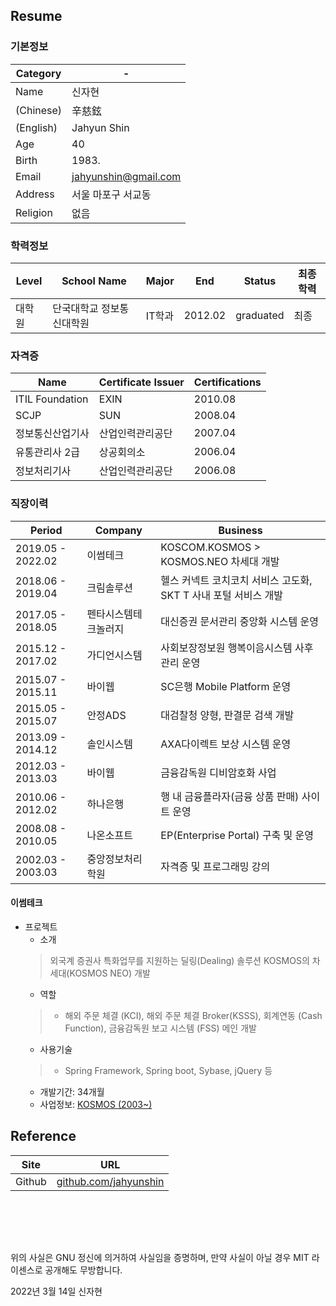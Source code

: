 ## Resume

### 기본정보
Category   |-
-----------|--------------
Name       | 신자현
(Chinese)  | 辛慈鉉
(English)  | Jahyun Shin
Age        | 40
Birth      | 1983.
Email      | jahyunshin@gmail.com
Address    | 서울 마포구 서교동
Religion   | 없음

### 학력정보
Level       | School Name          | Major | End     | Status    | 최종학력
------------|----------------------|-------|---------|-----------|--------
대학원       | 단국대학교 정보통신대학원 | IT학과 | 2012.02 | graduated | 최종

### 자격증
Name            | Certificate Issuer | Certifications
----------------|--------------------|-------
ITIL Foundation | EXIN               | 2010.08
SCJP            | SUN                | 2008.04
정보통신산업기사   | 산업인력관리공단      | 2007.04
유통관리사 2급    | 상공회의소           | 2006.04
정보처리기사      | 산업인력관리공단      | 2006.08

### 직장이력
Period            | Company    | Business
------------------|------------|-----------------------------
2019.05 - 2022.02 | 이썸테크       | KOSCOM.KOSMOS > KOSMOS.NEO 차세대 개발
2018.06 - 2019.04 | 크림솔루션      | 헬스 커넥트 코치코치 서비스 고도화, SKT T 사내 포털 서비스 개발
2017.05 - 2018.05 | 펜타시스템테크놀러지 | 대신증권 문서관리 중앙화 시스템 운영
2015.12 - 2017.02 | 가디언시스템     | 사회보장정보원 행복이음시스템 사후관리 운영
2015.07 - 2015.11 | 바이웹        | SC은행 Mobile Platform 운영
2015.05 - 2015.07 | 안정ADS      | 대검찰청 양형, 판결문 검색 개발
2013.09 - 2014.12 | 솔인시스템      | AXA다이렉트 보상 시스템 운영
2012.03 - 2013.03 | 바이웹        | 금융감독원 디비암호화 사업
2010.06 - 2012.02 | 하나은행       | 행 내 금융플라자(금융 상품 판매) 사이트 운영
2008.08 - 2010.05 | 나온소프트      | EP(Enterprise Portal) 구축 및 운영
2002.03 - 2003.03 | 중앙정보처리학원   | 자격증 및 프로그래밍 강의

#### 이썸테크
* 프로젝트
  - 소개
  > 외국계 증권사 특화업무를 지원하는 딜링(Dealing) 솔루션 KOSMOS의 차세대(KOSMOS NEO) 개발
  - 역할
  > * 해외 주문 체결 (KCI), 해외 주문 체결 Broker(KSSS), 회계연동 (Cash Function), 금융감독원 보고 시스템 (FSS) 메인 개발
  - 사용기술
  > * Spring Framework, Spring boot, Sybase, jQuery 등
  - 개발기간: 34개월
  - 사업정보: [KOSMOS (2003~)](https://www.koscom.co.kr/portal/bbs/B0000037/view.do?nttId=732&menuNo=200433)

## Reference
Site   | URL
-------|-------------------------------
Github |[github.com/jahyunshin](https://github.com/jahyunshin)

<br><br>
---
위의 사실은 GNU 정신에 의거하여 사실임을 증명하며, 만약 사실이 아닐 경우 MIT 라이센스로 공개해도 무방합니다.

2022년  3월 14일
신자현
